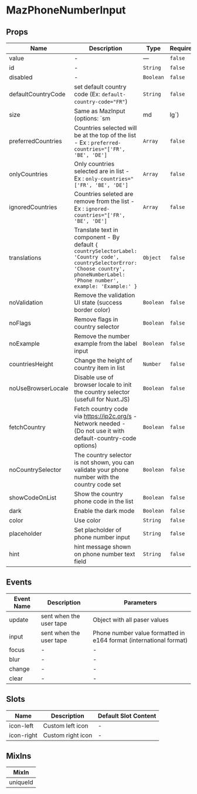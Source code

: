 # MazPhoneNumberInput

## Props

<!-- @vuese:MazPhoneNumberInput:props:start -->

| Name               | Description                                                                                                                                                                        | Type      | Required | Default |
| ------------------ | ---------------------------------------------------------------------------------------------------------------------------------------------------------------------------------- | --------- | -------- | ------- |
| value              | -                                                                                                                                                                                  | —         | `false`  | null    |
| id                 | -                                                                                                                                                                                  | `String`  | `false`  | null    |
| disabled           | -                                                                                                                                                                                  | `Boolean` | `false`  | false   |
| defaultCountryCode | set default country code (Ex: `default-country-code="FR"`)                                                                                                                         | `String`  | `false`  | null    |
| size               | Same as MazInput (options: `sm|md|lg`)                                                                                                                                             | `String`  | `false`  | null    |
| preferredCountries | Countries selected will be at the top of the list - Ex : `preferred-countries="['FR', 'BE', 'DE']`                                                                                 | `Array`   | `false`  | null    |
| onlyCountries      | Only countries selected are in list - Ex : `only-countries="['FR', 'BE', 'DE']`                                                                                                    | `Array`   | `false`  | null    |
| ignoredCountries   | Countries seleted are remove from the list - Ex : `ignored-countries="['FR', 'BE', 'DE']`                                                                                          | `Array`   | `false`  | Array   |
| translations       | Translate text in component - By default `{ countrySelectorLabel: 'Country code', countrySelectorError: 'Choose country', phoneNumberLabel: 'Phone number', example: 'Example:' }` | `Object`  | `false`  | null    |
| noValidation       | Remove the validation UI state (success border color)                                                                                                                              | `Boolean` | `false`  | false   |
| noFlags            | Remove flags in country selector                                                                                                                                                   | `Boolean` | `false`  | false   |
| noExample          | Remove the number example from the label input                                                                                                                                     | `Boolean` | `false`  | false   |
| countriesHeight    | Change the height of country item in list                                                                                                                                          | `Number`  | `false`  | 30      |
| noUseBrowserLocale | Disable use of browser locale to init the country selector (usefull for Nuxt.JS)                                                                                                   | `Boolean` | `false`  | false   |
| fetchCountry       | Fetch country code via https://ip2c.org/s - Network needed - (Do not use it with default-country-code options)                                                                     | `Boolean` | `false`  | false   |
| noCountrySelector  | The country selector is not shown, you can validate your phone number with the country code set                                                                                    | `Boolean` | `false`  | false   |
| showCodeOnList     | Show the country phone code in the list                                                                                                                                            | `Boolean` | `false`  | false   |
| dark               | Enable the dark mode                                                                                                                                                               | `Boolean` | `false`  | false   |
| color              | Use color                                                                                                                                                                          | `String`  | `false`  | primary |
| placeholder        | Set placholder of phone number input                                                                                                                                               | `String`  | `false`  | null    |
| hint               | hint message shown on phone number text field                                                                                                                                      | `String`  | `false`  | null    |

<!-- @vuese:MazPhoneNumberInput:props:end -->

## Events

<!-- @vuese:MazPhoneNumberInput:events:start -->

| Event Name | Description             | Parameters                                                         |
| ---------- | ----------------------- | ------------------------------------------------------------------ |
| update     | sent when the user tape | Object with all paser values                                       |
| input      | sent when the user tape | Phone number value formatted in e164 format (international format) |
| focus      | -                       | -                                                                  |
| blur       | -                       | -                                                                  |
| change     | -                       | -                                                                  |
| clear      | -                       | -                                                                  |

<!-- @vuese:MazPhoneNumberInput:events:end -->

## Slots

<!-- @vuese:MazPhoneNumberInput:slots:start -->

| Name       | Description       | Default Slot Content |
| ---------- | ----------------- | -------------------- |
| icon-left  | Custom left icon  | -                    |
| icon-right | Custom right icon | -                    |

<!-- @vuese:MazPhoneNumberInput:slots:end -->

## MixIns

<!-- @vuese:MazPhoneNumberInput:mixIns:start -->

| MixIn    |
| -------- |
| uniqueId |

<!-- @vuese:MazPhoneNumberInput:mixIns:end -->
